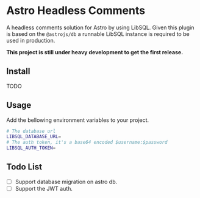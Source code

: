 # Astro Headless Comments

A headless comments solution for Astro by using LibSQL.
Given this plugin is based on the `@astrojs/db` a runnable LibSQL instance is required to be used in production.

**This project is still under heavy development to get the first release.**

## Install

TODO

## Usage

Add the bellowing environment variables to your project.

```bash
# The database url
LIBSQL_DATABASE_URL=
# The auth token, it's a base64 encoded $username:$password
LIBSQL_AUTH_TOKEN=
```

## Todo List

- [ ] Support database migration on astro db.
- [ ] Support the JWT auth.

